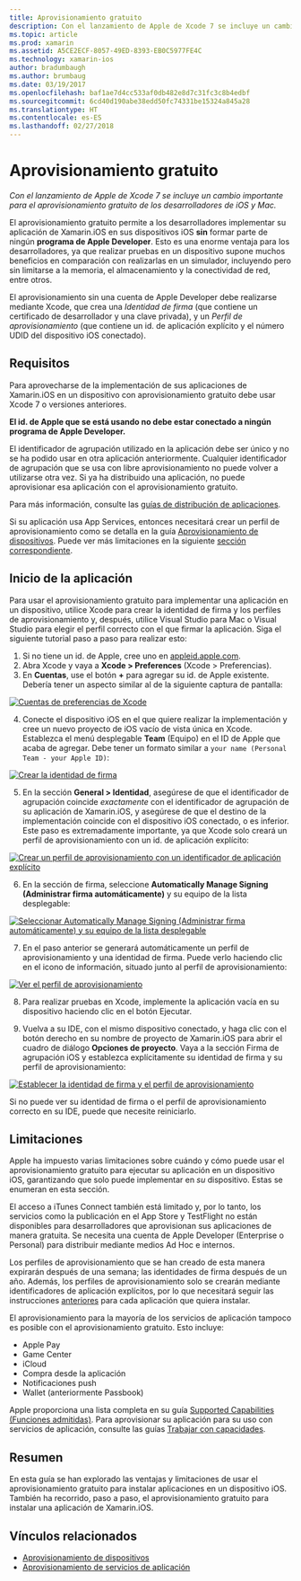 ```yaml
---
title: Aprovisionamiento gratuito
description: Con el lanzamiento de Apple de Xcode 7 se incluye un cambio importante para el aprovisionamiento gratuito de los desarrolladores de iOS y Mac.
ms.topic: article
ms.prod: xamarin
ms.assetid: A5CE2ECF-8057-49ED-8393-EB0C5977FE4C
ms.technology: xamarin-ios
author: bradumbaugh
ms.author: brumbaug
ms.date: 03/19/2017
ms.openlocfilehash: baf1ae7d4cc533af0db482e8d7c31fc3c8b4edbf
ms.sourcegitcommit: 6cd40d190abe38edd50fc74331be15324a845a28
ms.translationtype: HT
ms.contentlocale: es-ES
ms.lasthandoff: 02/27/2018
---
```

# <a name="free-provisioning"></a>Aprovisionamiento gratuito

_Con el lanzamiento de Apple de Xcode 7 se incluye un cambio importante para el aprovisionamiento gratuito de los desarrolladores de iOS y Mac._

El aprovisionamiento gratuito permite a los desarrolladores implementar su aplicación de Xamarin.iOS en sus dispositivos iOS **sin** formar parte de ningún **programa de Apple Developer**. Esto es una enorme ventaja para los desarrolladores, ya que realizar pruebas en un dispositivo supone muchos beneficios en comparación con realizarlas en un simulador, incluyendo pero sin limitarse a la memoria, el almacenamiento y la conectividad de red, entre otros.

El aprovisionamiento sin una cuenta de Apple Developer debe realizarse mediante Xcode, que crea una *Identidad de firma* (que contiene un certificado de desarrollador y una clave privada), y un *Perfil de aprovisionamiento* (que contiene un id. de aplicación explícito y el número UDID del dispositivo iOS conectado).

## <a name="requirements"></a>Requisitos

Para aprovecharse de la implementación de sus aplicaciones de Xamarin.iOS en un dispositivo con aprovisionamiento gratuito debe usar Xcode 7 o versiones anteriores.

**El id. de Apple que se está usando no debe estar conectado a ningún programa de Apple Developer.**

El identificador de agrupación utilizado en la aplicación debe ser único y no se ha podido usar en otra aplicación anteriormente. Cualquier identificador de agrupación que se usa con libre aprovisionamiento no puede volver a utilizarse otra vez. Si ya ha distribuido una aplicación, no puede aprovisionar esa aplicación con el aprovisionamiento gratuito. 

Para más información, consulte las [guías de distribución de aplicaciones](~/ios/deploy-test/app-distribution/index.md).

Si su aplicación usa App Services, entonces necesitará crear un perfil de aprovisionamiento como se detalla en la guía [Aprovisionamiento de dispositivos](~/ios/get-started/installation/device-provisioning/index.md#appservices). Puede ver más limitaciones en la siguiente [sección correspondiente](#limitations).


## <a name="a-namelaunching--launching-your-app"></a><a name="launching" /> Inicio de la aplicación

Para usar el aprovisionamiento gratuito para implementar una aplicación en un dispositivo, utilice Xcode para crear la identidad de firma y los perfiles de aprovisionamiento y, después, utilice Visual Studio para Mac o Visual Studio para elegir el perfil correcto con el que firmar la aplicación. Siga el siguiente tutorial paso a paso para realizar esto:

1. Si no tiene un id. de Apple, cree uno en [appleid.apple.com](https://appleid.apple.com/account).
2. Abra Xcode y vaya a **Xcode > Preferences** (Xcode > Preferencias).
3. En **Cuentas**, use el botón **+** para agregar su id. de Apple existente. Debería tener un aspecto similar al de la siguiente captura de pantalla:

  [ ![](free-provisioning-images/launchapp1.png "Cuentas de preferencias de Xcode")](free-provisioning-images/launchapp1.png)

4. Conecte el dispositivo iOS en el que quiere realizar la implementación y cree un nuevo proyecto de iOS vacío de vista única en Xcode. Establezca el menú desplegable **Team** (Equipo) en el ID de Apple que acaba de agregar. Debe tener un formato similar a `your name (Personal Team - your Apple ID)`:

  [ ![](free-provisioning-images/launchapp2.png "Crear la identidad de firma")](free-provisioning-images/launchapp2.png)

5. En la sección **General > Identidad**, asegúrese de que el identificador de agrupación coincide _exactamente_ con el identificador de agrupación de su aplicación de Xamarin.iOS, y asegúrese de que el destino de la implementación coincide con el dispositivo iOS conectado, o es inferior. Este paso es extremadamente importante, ya que Xcode solo creará un perfil de aprovisionamiento con un id. de aplicación explícito:

  [![](free-provisioning-images/launchapp5.png "Crear un perfil de aprovisionamiento con un identificador de aplicación explícito")](free-provisioning-images/launchapp5.png)

6. En la sección de firma, seleccione **Automatically Manage Signing (Administrar firma automáticamente)** y su equipo de la lista desplegable:

  [![](free-provisioning-images/launchapp6.png "Seleccionar Automatically Manage Signing (Administrar firma automáticamente) y su equipo de la lista desplegable")](free-provisioning-images/launchapp6.png)

7. En el paso anterior se generará automáticamente un perfil de aprovisionamiento y una identidad de firma. Puede verlo haciendo clic en el icono de información, situado junto al perfil de aprovisionamiento:

  [![](free-provisioning-images/launchapp7.png "Ver el perfil de aprovisionamiento")](free-provisioning-images/launchapp7.png)

8. Para realizar pruebas en Xcode, implemente la aplicación vacía en su dispositivo haciendo clic en el botón Ejecutar.

9. Vuelva a su IDE, con el mismo dispositivo conectado, y haga clic con el botón derecho en su nombre de proyecto de Xamarin.iOS para abrir el cuadro de diálogo **Opciones de proyecto**. Vaya a la sección Firma de agrupación iOS y establezca explícitamente su identidad de firma y su perfil de aprovisionamiento:

  [![](free-provisioning-images/launchapp8.png "Establecer la identidad de firma y el perfil de aprovisionamiento")](free-provisioning-images/launchapp8.png)

Si no puede ver su identidad de firma o el perfil de aprovisionamiento correcto en su IDE, puede que necesite reiniciarlo.


## <a name="a-namelimitations-limitations"></a><a name="limitations" />Limitaciones

Apple ha impuesto varias limitaciones sobre cuándo y cómo puede usar el aprovisionamiento gratuito para ejecutar su aplicación en un dispositivo iOS, garantizando que solo puede implementar en *su* dispositivo. Estas se enumeran en esta sección.

El acceso a iTunes Connect también está limitado y, por lo tanto, los servicios como la publicación en el App Store y TestFlight no están disponibles para desarrolladores que aprovisionan sus aplicaciones de manera gratuita. Se necesita una cuenta de Apple Developer (Enterprise o Personal) para distribuir mediante medios Ad Hoc e internos.

Los perfiles de aprovisionamiento que se han creado de esta manera expirarán después de una semana; las identidades de firma después de un año. Además, los perfiles de aprovisionamiento solo se crearán mediante identificadores de aplicación explícitos, por lo que necesitará seguir las instrucciones [anteriores](#launching) para cada aplicación que quiera instalar.

El aprovisionamiento para la mayoría de los servicios de aplicación tampoco es posible con el aprovisionamiento gratuito. Esto incluye:

- Apple Pay
- Game Center
- iCloud
- Compra desde la aplicación
- Notificaciones push
- Wallet (anteriormente Passbook)

Apple proporciona una lista completa en su guía [Supported Capabilities (Funciones admitidas)](https://developer.apple.com/library/prerelease/ios/documentation/IDEs/Conceptual/AppDistributionGuide/SupportedCapabilities/SupportedCapabilities.html#//apple_ref/doc/uid/TP40012582-CH38-SW1). Para aprovisionar su aplicación para su uso con servicios de aplicación, consulte las guías [Trabajar con capacidades](~/ios/deploy-test/provisioning/capabilities/index.md).


## <a name="summary"></a>Resumen

En esta guía se han explorado las ventajas y limitaciones de usar el aprovisionamiento gratuito para instalar aplicaciones en un dispositivo iOS. También ha recorrido, paso a paso, el aprovisionamiento gratuito para instalar una aplicación de Xamarin.iOS.

## <a name="related-links"></a>Vínculos relacionados

- [Aprovisionamiento de dispositivos](~/ios/get-started/installation/device-provisioning/index.md)
- [Aprovisionamiento de servicios de aplicación](~/ios/get-started/installation/device-provisioning/index.md#appservices)
